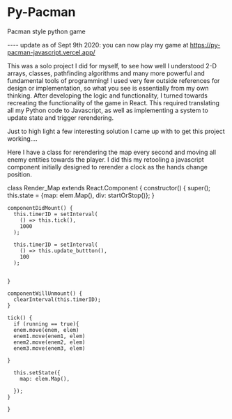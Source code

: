 # Py-Pacman
Pacman style python game

---- update as of Sept 9th 2020:
you can now play my game at https://py-pacman-javascript.vercel.app/


This was a solo project I did for myself, to see how well I understood 2-D arrays, classes, pathfinding algorithms and many more powerful and fundamental tools of programming!
I used very few outside references for design or implementation, so what you see is essentially from my own thinking. 
After developing the logic and functionality, I turned towards recreating the functionality of the game in React. This required
translating all my Python code to Javascript, as well as implementing a system to update state and trigger rerendering.

Just to high light a few interesting solution I came up with to get this project working....

Here I have a class for rerendering the map every second and moving all enemy entities towards the player. I did this my retooling a javascript component initially designed to rerender a clock as the hands change position. 

  class Render_Map extends React.Component {
    constructor() {
      super();
      this.state = {map: elem.Map(),
      div: startOrStop()};
    }

    componentDidMount() {
      this.timerID = setInterval(
        () => this.tick(),
        1000
      );

      this.timerID = setInterval(
        () => this.update_buttton(),
        100
      );


    }

    componentWillUnmount() {
      clearInterval(this.timerID);
    }

    tick() {
      if (running == true){
      enem.move(enem, elem)
      enem1.move(enem1, elem)
      enem2.move(enem2, elem)
      enem3.move(enem3, elem)

    }

      this.setState({
        map: elem.Map(),

      });
    }

    }
  
